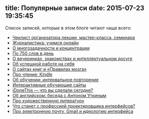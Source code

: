 title: Популярные записи
date: 2015-07-23 19:35:45
---
Список записей, которые в этом блоге читают чаще всего:

* [Чеклист организатора лекции, мастер-класса, семинара](/lecture-organizaners-checklist)
* [Журналистика: учимся онлайн](/journalism-online)
* [О многозадачности и концентрации](/multitasking-and-concentration)
* [По 750 слов в день](/750-words)
* [О вечеринках, знакомствах и интеллектуальном досуге](/parties-for-smarties)
* [Об успешной работе на себя](/working-solo-tip)
* [О сайтах книг и «Правилах мозга»](/brain-rules-and-publishing/)
* [Про чтение: Kindle](/reading-on-kindle/)
* [Об обучении: интервальное повторение](/spaced-repetition)
* [Интерактивные обучающие сайты](/interactive-educational-sites/)
* [iDoneThis — что вы сделали сегодня?](/idonethis/)
* [Об английском: беседа с Антоном Уткиным](/on-english-with-aienn/)
* [Про художественную литературу](/on-fiction/)
* [Что станет с профессией проектировщика интерфейсов?](/whats-next-for-interface-designer/)
* [Про электронную почту, Gmail и идеологию интерфейса](/email-gmail-and-interface-ideology/)